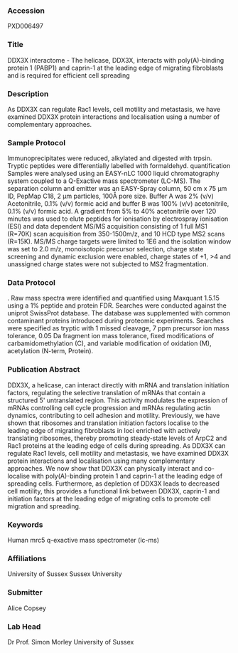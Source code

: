 ### Accession
PXD006497

### Title
DDX3X interactome -  The helicase, DDX3X, interacts with poly(A)-binding protein 1 (PABP1) and caprin-1 at the leading edge of migrating fibroblasts and is required for efficient cell spreading

### Description
As DDX3X can regulate Rac1 levels, cell motility and metastasis, we have examined DDX3X protein interactions and localisation using a number of complementary approaches.

### Sample Protocol
Immunoprecipitates were reduced, alkylated and digested with trpsin. Tryptic peptides were differentially labelled with formaldehyd. quantification  Samples were analysed using an EASY-nLC 1000 liquid chromatography system coupled to a Q-Exactive mass spectrometer (LC-MS). The separation column and emitter was an EASY-Spray column, 50 cm x 75 µm ID, PepMap C18, 2 µm particles, 100Å pore size. Buffer A was 2% (v/v) Acetonitrile, 0.1% (v/v) formic acid and buffer B was 100% (v/v) acetonitrile, 0.1% (v/v) formic acid. A gradient from 5% to 40% acetonitrile over 120 minutes was used to elute peptides for ionisation by electrospray ionisation (ESI) and data dependent MS/MS acquisition consisting of 1 full MS1 (R=70K) scan acquisition from 350-1500m/z, and 10 HCD type MS2 scans (R=15K). MS/MS charge targets were limited to 1E6 and the isolation window was set to 2.0 m/z, monoisotopic precursor selection, charge state screening and dynamic exclusion were enabled, charge states of +1, >4 and unassigned charge states were not subjected to MS2 fragmentation.

### Data Protocol
. Raw mass spectra were identified and quantified using Maxquant 1.5.15 using a 1% peptide and protein FDR. Searches were conducted against the uniprot SwissProt database. The database was supplemented with common contaminant proteins introduced during proteomic experiments. Searches were specified as tryptic with 1 missed cleavage, 7 ppm precursor ion mass tolerance, 0.05 Da fragment ion mass tolerance, fixed modifications of carbamidomethylation (C), and variable modification of oxidation (M), acetylation (N-term, Protein).

### Publication Abstract
DDX3X, a helicase, can interact directly with mRNA and translation initiation factors, regulating the selective translation of mRNAs that contain a structured 5' untranslated region. This activity modulates the expression of mRNAs controlling cell cycle progression and mRNAs regulating actin dynamics, contributing to cell adhesion and motility. Previously, we have shown that ribosomes and translation initiation factors localise to the leading edge of migrating fibroblasts in loci enriched with actively translating ribosomes, thereby promoting steady-state levels of ArpC2 and Rac1 proteins at the leading edge of cells during spreading. As DDX3X can regulate Rac1 levels, cell motility and metastasis, we have examined DDX3X protein interactions and localisation using many complementary approaches. We now show that DDX3X can physically interact and co-localise with poly(A)-binding protein 1 and caprin-1 at the leading edge of spreading cells. Furthermore, as depletion of DDX3X leads to decreased cell motility, this provides a functional link between DDX3X, caprin-1 and initiation factors at the leading edge of migrating cells to promote cell migration and spreading.

### Keywords
Human mrc5 q-exactive mass spectrometer (lc-ms)

### Affiliations
University of Sussex
Sussex University

### Submitter
Alice Copsey

### Lab Head
Dr Prof. Simon Morley
University of Sussex


